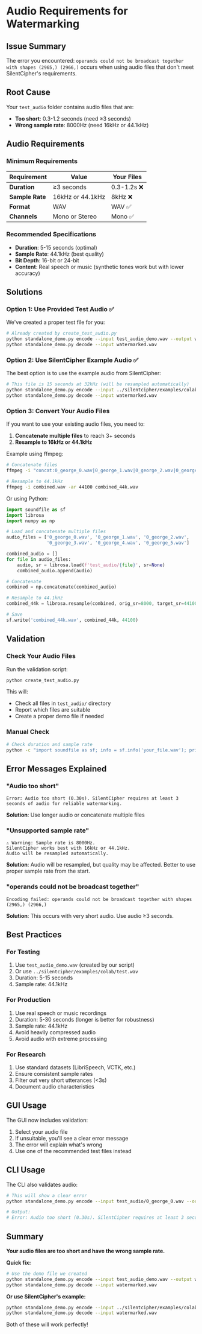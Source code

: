 # Audio Requirements for Watermarking

## Issue Summary

The error you encountered: `operands could not be broadcast together with shapes (2965,) (2966,)` occurs when using audio files that don't meet SilentCipher's requirements.

## Root Cause

Your `test_audio` folder contains audio files that are:
- **Too short**: 0.3-1.2 seconds (need ≥3 seconds)
- **Wrong sample rate**: 8000Hz (need 16kHz or 44.1kHz)

## Audio Requirements

### Minimum Requirements
| Requirement | Value | Your Files |
|-------------|-------|------------|
| **Duration** | ≥3 seconds | 0.3-1.2s ❌ |
| **Sample Rate** | 16kHz or 44.1kHz | 8kHz ❌ |
| **Format** | WAV | WAV ✅ |
| **Channels** | Mono or Stereo | Mono ✅ |

### Recommended Specifications
- **Duration**: 5-15 seconds (optimal)
- **Sample Rate**: 44.1kHz (best quality)
- **Bit Depth**: 16-bit or 24-bit
- **Content**: Real speech or music (synthetic tones work but with lower accuracy)

## Solutions

### Option 1: Use Provided Test Audio ✅
We've created a proper test file for you:

```bash
# Already created by create_test_audio.py
python standalone_demo.py encode --input test_audio_demo.wav --output watermarked.wav --message "Hello"
python standalone_demo.py decode --input watermarked.wav
```

### Option 2: Use SilentCipher Example Audio ✅
The best option is to use the example audio from SilentCipher:

```bash
# This file is 15 seconds at 32kHz (will be resampled automatically)
python standalone_demo.py encode --input ../silentcipher/examples/colab/test.wav --output watermarked.wav --message "Hello"
python standalone_demo.py decode --input watermarked.wav
```

### Option 3: Convert Your Audio Files
If you want to use your existing audio files, you need to:

1. **Concatenate multiple files** to reach 3+ seconds
2. **Resample to 16kHz or 44.1kHz**

Example using ffmpeg:
```bash
# Concatenate files
ffmpeg -i "concat:0_george_0.wav|0_george_1.wav|0_george_2.wav|0_george_3.wav|0_george_4.wav|0_george_5.wav" -acodec copy combined.wav

# Resample to 44.1kHz
ffmpeg -i combined.wav -ar 44100 combined_44k.wav
```

Or using Python:
```python
import soundfile as sf
import librosa
import numpy as np

# Load and concatenate multiple files
audio_files = ['0_george_0.wav', '0_george_1.wav', '0_george_2.wav', 
               '0_george_3.wav', '0_george_4.wav', '0_george_5.wav']

combined_audio = []
for file in audio_files:
    audio, sr = librosa.load(f'test_audio/{file}', sr=None)
    combined_audio.append(audio)

# Concatenate
combined = np.concatenate(combined_audio)

# Resample to 44.1kHz
combined_44k = librosa.resample(combined, orig_sr=8000, target_sr=44100)

# Save
sf.write('combined_44k.wav', combined_44k, 44100)
```

## Validation

### Check Your Audio Files
Run the validation script:
```bash
python create_test_audio.py
```

This will:
- Check all files in `test_audio/` directory
- Report which files are suitable
- Create a proper demo file if needed

### Manual Check
```bash
# Check duration and sample rate
python -c "import soundfile as sf; info = sf.info('your_file.wav'); print(f'Duration: {info.duration:.2f}s, Sample rate: {info.samplerate}Hz')"
```

## Error Messages Explained

### "Audio too short"
```
Error: Audio too short (0.30s). SilentCipher requires at least 3 seconds of audio for reliable watermarking.
```
**Solution**: Use longer audio or concatenate multiple files

### "Unsupported sample rate"
```
⚠ Warning: Sample rate is 8000Hz.
SilentCipher works best with 16kHz or 44.1kHz.
Audio will be resampled automatically.
```
**Solution**: Audio will be resampled, but quality may be affected. Better to use proper sample rate from the start.

### "operands could not be broadcast together"
```
Encoding failed: operands could not be broadcast together with shapes (2965,) (2966,)
```
**Solution**: This occurs with very short audio. Use audio ≥3 seconds.

## Best Practices

### For Testing
1. Use `test_audio_demo.wav` (created by our script)
2. Or use `../silentcipher/examples/colab/test.wav`
3. Duration: 5-15 seconds
4. Sample rate: 44.1kHz

### For Production
1. Use real speech or music recordings
2. Duration: 5-30 seconds (longer is better for robustness)
3. Sample rate: 44.1kHz
4. Avoid heavily compressed audio
5. Avoid audio with extreme processing

### For Research
1. Use standard datasets (LibriSpeech, VCTK, etc.)
2. Ensure consistent sample rates
3. Filter out very short utterances (<3s)
4. Document audio characteristics

## GUI Usage

The GUI now includes validation:
1. Select your audio file
2. If unsuitable, you'll see a clear error message
3. The error will explain what's wrong
4. Use one of the recommended test files instead

## CLI Usage

The CLI also validates audio:
```bash
# This will show a clear error
python standalone_demo.py encode --input test_audio/0_george_0.wav --output out.wav --message "Test"

# Output:
# Error: Audio too short (0.30s). SilentCipher requires at least 3 seconds of audio for reliable watermarking.
```

## Summary

**Your audio files are too short and have the wrong sample rate.**

**Quick fix:**
```bash
# Use the demo file we created
python standalone_demo.py encode --input test_audio_demo.wav --output watermarked.wav --message "Hello"
python standalone_demo.py decode --input watermarked.wav
```

**Or use SilentCipher's example:**
```bash
python standalone_demo.py encode --input ../silentcipher/examples/colab/test.wav --output watermarked.wav --message "Hello"
python standalone_demo.py decode --input watermarked.wav
```

Both of these will work perfectly!
